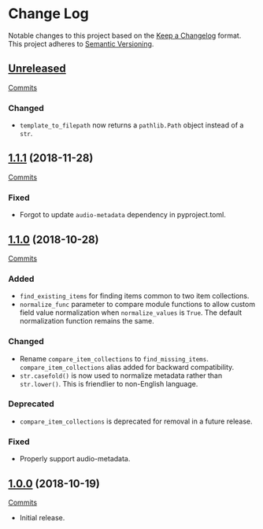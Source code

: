 # Change Log

Notable changes to this project based on the [Keep a Changelog](https://keepachangelog.com) format.
This project adheres to [Semantic Versioning](https://semver.org).


## [Unreleased](https://github.com/thebigmunch/google-music-utils/tree/master)

[Commits](https://github.com/thebigmunch/google-music-utils/compare/1.1.1...master)

### Changed

* ``template_to_filepath`` now returns a ``pathlib.Path`` object instead of a ``str``.


## [1.1.1](https://github.com/thebigmunch/google-music-utils/releases/tag/1.1.1) (2018-11-28)

[Commits](https://github.com/thebigmunch/google-music-utils/compare/1.1.0...1.1.1)

### Fixed

* Forgot to update ``audio-metadata`` dependency in pyproject.toml.


## [1.1.0](https://github.com/thebigmunch/google-music-utils/releases/tag/1.1.0) (2018-10-28)

[Commits](https://github.com/thebigmunch/google-music-utils/compare/1.0.0...1.1.0)

### Added

* ``find_existing_items`` for finding items common to two item collections.
* ``normalize_func`` parameter to compare module functions to allow custom
  field value normalization when ``normalize_values`` is ``True``.
  The default normalization function remains the same.

### Changed

* Rename ``compare_item_collections`` to ``find_missing_items``.
  ``compare_item_collections`` alias added for backward compatibility.
* ``str.casefold()`` is now used to normalize metadata rather than
  ``str.lower()``. This is friendlier to non-English language.

### Deprecated

* ``compare_item_collections`` is deprecated for removal in a future release.

### Fixed

* Properly support audio-metadata.


## [1.0.0](https://github.com/thebigmunch/google-music-utils/releases/tag/1.0.0) (2018-10-19)

[Commits](https://github.com/thebigmunch/google-music-utils/commit/d466a8cb75041c1d1f6add1a999bfd1e25e73b0c)

* Initial release.
